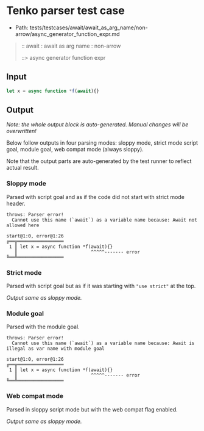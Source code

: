 # Tenko parser test case

- Path: tests/testcases/await/await_as_arg_name/non-arrow/async_generator_function_expr.md

> :: await : await as arg name : non-arrow
>
> ::> async generator function expr

## Input

`````js
let x = async function *f(await){}
`````

## Output

_Note: the whole output block is auto-generated. Manual changes will be overwritten!_

Below follow outputs in four parsing modes: sloppy mode, strict mode script goal, module goal, web compat mode (always sloppy).

Note that the output parts are auto-generated by the test runner to reflect actual result.

### Sloppy mode

Parsed with script goal and as if the code did not start with strict mode header.

`````
throws: Parser error!
  Cannot use this name (`await`) as a variable name because: Await not allowed here

start@1:0, error@1:26
╔══╦═════════════════
 1 ║ let x = async function *f(await){}
   ║                           ^^^^^------- error
╚══╩═════════════════

`````

### Strict mode

Parsed with script goal but as if it was starting with `"use strict"` at the top.

_Output same as sloppy mode._

### Module goal

Parsed with the module goal.

`````
throws: Parser error!
  Cannot use this name (`await`) as a variable name because: Await is illegal as var name with module goal

start@1:0, error@1:26
╔══╦═════════════════
 1 ║ let x = async function *f(await){}
   ║                           ^^^^^------- error
╚══╩═════════════════

`````


### Web compat mode

Parsed in sloppy script mode but with the web compat flag enabled.

_Output same as sloppy mode._
